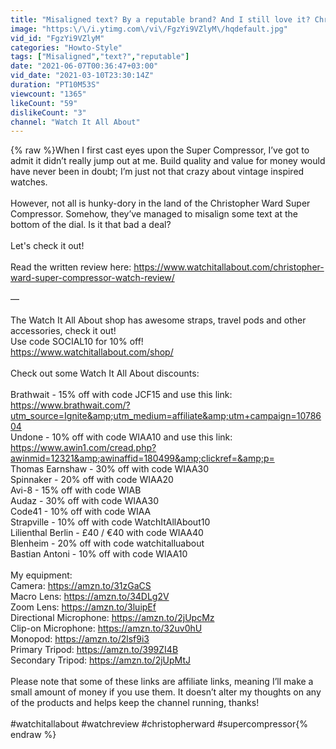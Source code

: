 ```yaml
---
title: "Misaligned text? By a reputable brand? And I still love it? Christopher Ward Super Compressor"
image: "https:\/\/i.ytimg.com\/vi\/FgzYi9VZlyM\/hqdefault.jpg"
vid_id: "FgzYi9VZlyM"
categories: "Howto-Style"
tags: ["Misaligned","text?","reputable"]
date: "2021-06-07T00:36:47+03:00"
vid_date: "2021-03-10T23:30:14Z"
duration: "PT10M53S"
viewcount: "1365"
likeCount: "59"
dislikeCount: "3"
channel: "Watch It All About"
---
```

{% raw %}When I first cast eyes upon the Super Compressor, I’ve got to admit it didn’t really jump out at me. Build quality and value for money would have never been in doubt; I’m just not that crazy about vintage inspired watches. <br /><br />However, not all is hunky-dory in the land of the Christopher Ward Super Compressor. Somehow, they’ve managed to misalign some text at the bottom of the dial. Is it that bad a deal?<br /><br />Let's check it out!<br /><br />Read the written review here: <a rel="nofollow" target="blank" href="https://www.watchitallabout.com/christopher-ward-super-compressor-watch-review/">https://www.watchitallabout.com/christopher-ward-super-compressor-watch-review/</a><br /><br />—<br /><br />The Watch It All About shop has awesome straps, travel pods and other accessories, check it out! <br />Use code SOCIAL10 for 10% off!<br /><a rel="nofollow" target="blank" href="https://www.watchitallabout.com/shop/">https://www.watchitallabout.com/shop/</a><br /><br />Check out some Watch It All About discounts:<br /><br />Brathwait - 15% off with code JCF15 and use this link: <a rel="nofollow" target="blank" href="https://www.brathwait.com/?utm_source=Ignite&amp;utm_medium=affiliate&amp;utm+campaign=1078604">https://www.brathwait.com/?utm_source=Ignite&amp;utm_medium=affiliate&amp;utm+campaign=1078604</a><br />Undone - 10% off with code WIAA10 and use this link: <a rel="nofollow" target="blank" href="https://www.awin1.com/cread.php?awinmid=12321&amp;awinaffid=180499&amp;clickref=&amp;p=">https://www.awin1.com/cread.php?awinmid=12321&amp;awinaffid=180499&amp;clickref=&amp;p=</a><br />Thomas Earnshaw - 30% off with code WIAA30<br />Spinnaker - 20% off with code WIAA20<br />Avi-8 - 15% off with code WIAB<br />Audaz - 30% off with code WIAA30<br />Code41 - 10% off with code WIAA<br />Strapville - 10% off with code WatchItAllAbout10<br />Lilienthal Berlin - £40 / €40 with code WIAA40<br />Blenheim - 20% off with code watchitalluabout<br />Bastian Antoni - 10% off with code WIAA10<br /><br />My equipment:<br />Camera: <a rel="nofollow" target="blank" href="https://amzn.to/31zGaCS">https://amzn.to/31zGaCS</a><br />Macro Lens: <a rel="nofollow" target="blank" href="https://amzn.to/34DLg2V">https://amzn.to/34DLg2V</a><br />Zoom Lens: <a rel="nofollow" target="blank" href="https://amzn.to/3luipEf">https://amzn.to/3luipEf</a><br />Directional Microphone: <a rel="nofollow" target="blank" href="https://amzn.to/2jUpcMz">https://amzn.to/2jUpcMz</a><br />Clip-on Microphone: <a rel="nofollow" target="blank" href="https://amzn.to/32uv0hU">https://amzn.to/32uv0hU</a><br />Monopod: <a rel="nofollow" target="blank" href="https://amzn.to/2lsf9i3">https://amzn.to/2lsf9i3</a><br />Primary Tripod: <a rel="nofollow" target="blank" href="https://amzn.to/399ZI4B">https://amzn.to/399ZI4B</a><br />Secondary Tripod: <a rel="nofollow" target="blank" href="https://amzn.to/2jUpMtJ">https://amzn.to/2jUpMtJ</a><br /><br />Please note that some of these links are affiliate links, meaning I’ll make a small amount of money if you use them. It doesn’t alter my thoughts on any of the products and helps keep the channel running, thanks!<br /><br />#watchitallabout #watchreview #christopherward #supercompressor{% endraw %}
